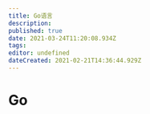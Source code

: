 ```yaml
---
title: Go语言
description: 
published: true
date: 2021-03-24T11:20:08.934Z
tags: 
editor: undefined
dateCreated: 2021-02-21T14:36:44.929Z
---
```


# Go